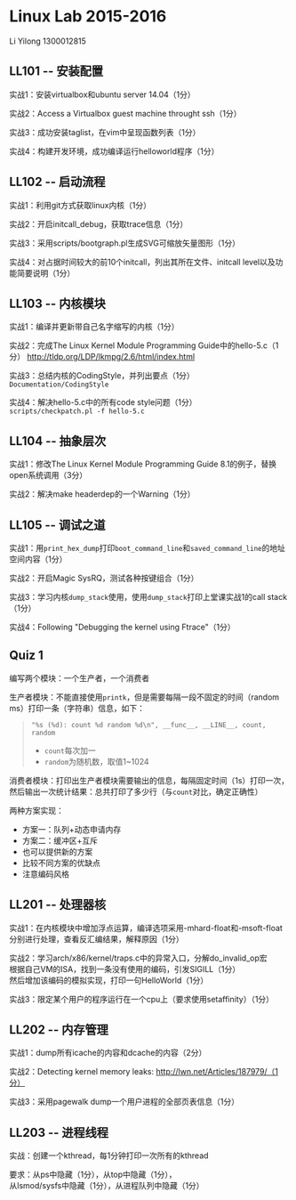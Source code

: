 Linux Lab 2015-2016
=====================

Li Yilong 1300012815


LL101 -- 安装配置
---------------------

实战1：安装virtualbox和ubuntu server 14.04（1分）

实战2：Access a Virtualbox guest machine throught ssh（1分）

实战3：成功安装taglist，在vim中呈现函数列表（1分）

实战4：构建开发环境，成功编译运行helloworld程序（1分）


LL102 -- 启动流程
---------------------

实战1：利用git方式获取linux内核（1分）

实战2：开启initcall_debug，获取trace信息（1分）

实战3：采用scripts/bootgraph.pl生成SVG可缩放矢量图形（1分）

实战4：对占据时间较大的前10个initcall，列出其所在文件、initcall level以及功能简要说明（1分）


LL103 -- 内核模块
---------------------

实战1：编译并更新带自己名字缩写的内核（1分）

实战2：完成The Linux Kernel Module Programming Guide中的hello-5.c（1分）
http://tldp.org/LDP/lkmpg/2.6/html/index.html

实战3：总结内核的CodingStyle，并列出要点（1分）<br />
``Documentation/CodingStyle``

实战4：解决hello-5.c中的所有code style问题（1分）<br />
``scripts/checkpatch.pl -f hello-5.c``


LL104 -- 抽象层次
------------------

实战1：修改The Linux Kernel Module Programming Guide 8.1的例子，替换open系统调用（3分）

实战2：解决make headerdep的一个Warning（1分）



LL105 -- 调试之道
------------------

实战1：用`print_hex_dump`打印`boot_command_line`和`saved_command_line`的地址空间内容（1分）

实战2：开启Magic SysRQ，测试各种按键组合（1分）

实战3：学习内核`dump_stack`使用，使用`dump_stack`打印上堂课实战1的call stack（1分）

实战4：Following "Debugging the kernel using Ftrace"（1分）



Quiz 1
-----------------

编写两个模块：一个生产者，一个消费者

生产者模块：不能直接使用`printk`，但是需要每隔一段不固定的时间（random
ms）打印一条（字符串）信息，如下：

> `"%s (%d): count %d random %d\n", __func__, __LINE__, count, random`
> - `count`每次加一
> - `random`为随机数，取值1~1024

消费者模块：打印出生产者模块需要输出的信息，每隔固定时间（1s）打印一次，然后输出一次统计结果：总共打印了多少行（与`count`对比，确定正确性）

两种方案实现：
- 方案一：队列+动态申请内存
- 方案二：缓冲区+互斥
- 也可以提供新的方案
- 比较不同方案的优缺点
- 注意编码风格


LL201 -- 处理器核
------------------

实战1：在内核模块中增加浮点运算，编译选项采用-mhard-float和-msoft-float分别进行处理，查看反汇编结果，解释原因（1分）

实战2：学习arch/x86/kernel/traps.c中的异常入口，分解do_invalid_op宏 <br>
       根据自己VM的ISA，找到一条没有使用的编码，引发SIGILL（1分） <br>
       然后增加该编码的模拟实现，打印一句HelloWorld（1分）
	   
实战3：限定某个用户的程序运行在一个cpu上（要求使用setaffinity）（1分）


LL202 -- 内存管理
------------------

实战1：dump所有icache的内容和dcache的内容（2分）

实战2：Detecting kernel memory leaks: http://lwn.net/Articles/187979/（1分）

实战3：采用pagewalk dump一个用户进程的全部页表信息（1分）


LL203 -- 进程线程
------------------

实战：创建一个kthread，每1分钟打印一次所有的kthread

要求：从ps中隐藏（1分），从top中隐藏（1分），<br>
      从lsmod/sysfs中隐藏（1分），从进程队列中隐藏（1分）